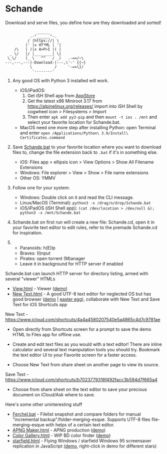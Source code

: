 # Schande

Download and serve files, you define how are they downloaded and sorted!

```
              ______
           .-"______"-.
          / |https://| \
         |' |x HT*ML | '|
    /\   | )|x A>P>I |( |
  _ \/   |/ |________| \|
 \_\/    (_ \   ^^   / _)   .-==/~\
---,---,---|-Download-|---,\'-' {{~}
           \          /     '-==\}/
            '--------'
```

1. Any good OS with Python 3 installed will work.
    - iOS/iPadOS:
       1. Get iSH Shell app from [AppStore](https://apps.apple.com/us/app/ish-shell/id1436902243)
       2. Get the latest x86 Miniroot 3.17 from https://alpinelinux.org/releases/ import into iSH Shell by cogwheel icon > Filesystems > Import 
       3. Then enter `apk add py3-pip` and then `mount -t ios . /mnt` and select your favorite location for Schande.bat.
    - MacOS need one more step after installing Python: open Terminal and enter `open /Applications/Python\ 3.9/Install\ Certificates.command`

2. Save <a href="https://github.com/Rukario/Schande/raw/main/Schande.bat">Schande.bat</a> to your favorite location where you want to download files to, change the file extension back to `.bat` if it's in something else.
    - iOS: Files app > ellipsis icon > View Options > Show All Filename Extensions
    - Windows: File explorer > View > Show > File name extensions
    - Other OS: YMMV

3. Follow one for your system:
    - Windows: Double click on it and read the CLI message.
    - Linux/MacOS (Terminal): `python3 -x /drag/n/drop/Schande.bat`
    - iOS/iPadOS (iSH Shell app): `(cat /dev/location > /dev/null &); python3 -x /mnt/Schande.bat`

4. Schande.bat on first run will create a new file: Schande.cd, open it in your favorite text editor to edit rules, refer to the premade Schande.cd for inspiration.

5.
    - Paranoids: h(E)lp
    - Braves: (I)nput
    - Pirates: open torrent (M)anager
    - Leave it in background for HTTP server if enabled

Schande.bat can launch HTTP server for directory listing, armed with several "viewer" HTMLs
  - <a href="https://github.com/Rukario/Schande/raw/main/View.html">View.html</a> - Viewer (<a href="https://rukario.github.io/Schande/View.html?partition=Uninteresting stuff/SOL/partition.json">demo</a>)
  - <a href="https://github.com/Rukario/Schande/raw/main/New%20Text.html">New Text.html</a> - A good UTF-8 text editor for neglected OS but has good browser (<a href="https://rukario.github.io/Schande/New%20Text.html?open=View.html">demo</a> | <a href="https://rukario.github.io/Schande/New%20Text.html?🦦">easter egg</a>), collaborate with New Text and Save Text for iOS Shortcuts app

New Text - https://www.icloud.com/shortcuts/4a4a4580207540e5a4865c4d7c9781ae

- Open directly from Shortcuts screen for a prompt to save the demo HTML to Files app for offline use.

- Create and edit text files as you would with a text editor! There are inline calculator and several text manipulation tools you should try. Bookmark the text editor UI to your Favorite screen for a faster access.

- Choose New Text from share sheet on another page to view its source.

Save Text - https://www.icloud.com/shortcuts/b7023779316f492facc3b594d7f665a4

- Choose from share sheet on the text editor to save your precious document on iCloud/Ask where to save.

Here's some other uninteresting stuff

  - <a href="https://github.com/Rukario/Schande/raw/main/Uninteresting%20stuff/Ferchel.bat">Ferchel.bat</a> - Filelist snapshot and compare folders for manual "incremental backup"/folder-merging-esque. Supports UTF-8 files file-merging-esque with helps of a certain text editor.
  - <a href="https://github.com/Rukario/Schande/raw/main/Uninteresting%20stuff/APNG%20Maker.html">APNG Maker.html</a> - APNG production (<a href="https://rukario.github.io/Schande/Uninteresting%20stuff/APNG%20Maker.html">demo</a>)
  - <a href="https://github.com/Rukario/Schande/raw/main/Uninteresting%20stuff/Color%20Gallery.html">Color Gallery.html</a> - WIP BD color finder (<a href="https://rukario.github.io/Schande/Uninteresting%20stuff/Color%20Gallery.html">demo</a>)
  - <a href="https://github.com/Rukario/Schande/raw/main/Uninteresting%20stuff/starfield.html">starfield.html</a> - Flying Windows / starfield Windows 95 screensaver replication in JavaScript (<a href="https://rukario.github.io/Schande/Uninteresting%20stuff/starfield.html">demo</a>, right-click in demo for different stars)
